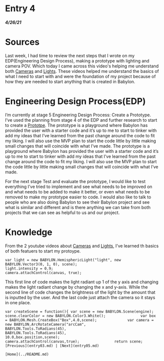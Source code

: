 # Entry 4
##### 4/26/21

# Sources

Last week, I had time to review the next steps that I wrote on my EDP(Engineering Design Process), making a prototype with lighting and camera POV. Which today I came across this video's helping me understand both [Cameras](https://www.youtube.com/watch?v=Cib3Y64GVWE) and [Lights](https://www.youtube.com/watch?v=_fTS5W0RPkc). These videos helped me understand the basics of what I need to start with and were the foundation of my project because of how they are needed to start anything that is created in Babylon.


# Engineering Design Process(EDP)

I’m currently at stage 5 Engineering Design Process: Create a Prototype. I’ve used the planning from stage 4 of the EDP and further research to start to create a [Prototpe](https://playground.babylonjs.com/). The prototype is a playground where Babylon has provided the user with a starter code and it’s up to me to start to tinker with add my ideas that I’ve learned from the past change around the code to fit my liking. I will also use the MVP plan to start the code little by little making small changes that will coincide with what I’ve made. The prototype is a playground where Babylon has provided the user with a starter code and it’s up to me to start to tinker with add my ideas that I’ve learned from the past change around the code to fit my liking. I will also use the MVP plan to start the code little by little making small changes that will coincide with what I’ve made.

For the next stage Test and evaluate the prototype, I would like to test everything I’ve tried to implement and see what needs to be improved on and what needs to be added to make it better, or even what needs to be removed to make my prototype easier to code. I would also like to talk to people who are also doing Babylon to see their Babylon project and see what is similar and different and is there anything we can take from both projects that we can see as helpful to us and our project.

# Knowledge

From the 2 youtube videos about [Cameras](https://www.youtube.com/watch?v=Cib3Y64GVWE) and [Lights](https://www.youtube.com/watch?v=_fTS5W0RPkc), I've learned th basics of both featuers to start my protoype.

```
var light = new BABYLON.HemisphericLight("light", new BABYLON.Vector3(0, 1, 0), scene);
light.intensity = 0.9;
camera.attachControl(canvas, true);
```
This first line of code makes the light radiant up 1 of the y axis and changing makes the light radiant change by changing the x and y-axis. While the second line of code changes the brightness of the light by the amount that is inputted by the user. And the last code just attach the camera so it stays in one place.
```
var createScene = function(){ var scene = new BABYLON.Scene(engine);              scene.clearColor = new BABYLON.Color3.White();                var box = BABYLON.Mesh.CreateBox("Box",4.0,scene);              var camera = new BABYLON.ArcRotateCamera("arcCam",                      BABYLON.Tools.ToRadians(45),                      BABYLON.Tools.ToRadians(45),                      10.0,box.position,scene);              camera.attachControl(canvas,true);                return scene;          
[Previous](entry03.md) | [Next](entry05.md)

[Home](../README.md)
